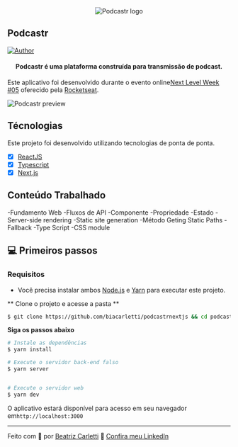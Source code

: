 <div align="center">
  <img src="https://raw.githubusercontent.com/josepholiveira/podcastr/main/.github/podcastr-logo.svg" alt="Podcastr logo">
</div>

## Podcastr

[![Author](https://img.shields.io/badge/author-Beatriz-8257E5?style=flat-square)](https://github.com/biacarletti)


<h4 align="center">
 Podcastr é uma plataforma construída para transmissão de podcast.
</h4>

Este aplicativo foi desenvolvido durante o evento online[Next Level Week #05](https://nextlevelweek.com/) oferecido pela [Rocketseat](https://app.rocketseat.com.br/discover).


![Podcastr preview](https://raw.githubusercontent.com/josepholiveira/podcastr/main/.github/app-preview.png)

## Técnologias 

Este projeto foi desenvolvido utilizando tecnologias de ponta de ponta.

- [x] [ReactJS](https://reactjs.org/)
- [x] [Typescript](https://www.typescriptlang.org/)
- [x] [Next.js](https://nextjs.org/)

## Conteúdo Trabalhado 
-Fundamento Web
-Fluxos de API
-Componente
-Propriedade
-Estado
-Server-side rendering
-Static site generation
-Método Geting Static Paths
-Fallback
-Type Script
-CSS module


## 💻 Primeiros passos

### Requisitos

- Você precisa instalar ambos [Node.js](https://nodejs.org/en/download/) e [Yarn](https://yarnpkg.com/) para executar este projeto.


** Clone o projeto e acesse a pasta **

```bash
$ git clone https://github.com/biacarletti/podcastrnextjs && cd podcastrnextjs
```

**Siga os passos abaixo**

```bash
# Instale as dependências
$ yarn install

# Execute o servidor back-end falso
$ yarn server


# Execute o servidor web
$ yarn dev
```


O aplicativo estará disponível para acesso em seu navegador em`http://localhost:3000`

---

Feito com 💜 por [Beatriz Carletti](https://github.com/biacarletti) 👋 [Confira meu LinkedIn](https://www.linkedin.com/in/beatriz-carletti-b96940218/)
